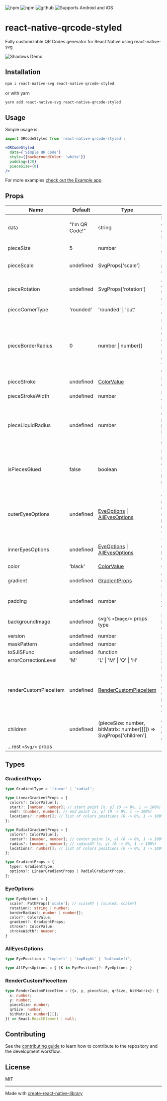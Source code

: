 ![npm](https://img.shields.io/npm/v/react-native-qrcode-styled?style=flat-square)
![npm](https://img.shields.io/npm/dt/react-native-qrcode-styled?style=flat-square)
![github](https://img.shields.io/github/stars/tokkozhin/react-native-qrcode-styled?style=flat-square)
![Supports Android and iOS](https://img.shields.io/badge/platforms-android%20|%20ios-lightgrey.svg?style=flat-square)

# react-native-qrcode-styled

Fully customizable QR Codes generator for React Native using react-native-svg

![Shadows Demo](https://raw.githubusercontent.com/tokkozhin/react-native-qrcode-styled/main/example/assets/example.gif)

## Installation

```sh
npm i react-native-svg react-native-qrcode-styled
```
or with yarn
```sh
yarn add react-native-svg react-native-qrcode-styled
```

## Usage

Simple usage is:
```jsx
import QRCodeStyled from 'react-native-qrcode-styled';

<QRCodeStyled
  data={'Simple QR Code'}
  style={{backgroundColor: 'white'}}
  padding={20}
  pieceSize={8}
/>
```

For more examples [check out the Example app](https://github.com/tokkozhin/react-native-qrcode-styled/tree/main/example)

## Props

Name                       | Default        | Type                   | Description
---------------------------|----------------|------------------------|-----
data                       | "I'm QR Code!" | string                 | Message for encoding. Can also be an array. More info [HERE](https://github.com/soldair/node-qrcode#manual-mode).
pieceSize                  | 5              | number                 | Size of each piece of the QR code
pieceScale                 | undefined       | SvgProps['scale']      | Scale of each piece of the QR code
pieceRotation              | undefined       | SvgProps['rotation']   | Angle of rotation of each piece of the QR code (in degrees)
pieceCornerType            | 'rounded'      | 'rounded' \| 'cut'     | Type of piece corner
pieceBorderRadius          | 0              | number \| number[]     | Border radius of all corners of each piece. Can also be an array to define different border radius for each corner (start from top-left corner)
pieceStroke                | undefined       | [ColorValue](https://reactnative.dev/docs/colors) | Border color of each piece
pieceStrokeWidth           | undefined       | number                 | Border with of each piece
pieceLiquidRadius          | undefined       | number                 | Level of liquid effect between pieces. If you have `pieceBorderRadius` set `isPiecesGlued` to *true*
isPiecesGlued              | false          | boolean                | If *true* between pieces will be glue effect. You will see this if you have `pieceBorderRadius` > 0
outerEyesOptions           | undefined       | [EyeOptions](#EyeOptions) \| [AllEyesOptions](#AllEyesOptions) | Configurations for outer eyes of QR code. If they defined, previous piece configurations won't be work
innerEyesOptions           | undefined       | [EyeOptions](#EyeOptions) \| [AllEyesOptions](#AllEyesOptions) | The same as `outerEyesOptions` prop but for inner eyes
color                      | 'black'        | [ColorValue](https://reactnative.dev/docs/colors) | Color of QR code
gradient                   | undefined       | [GradientProps](#GradientProps) | Gradient of QR code. Can be two types: 'linear' ?| 'radial'. By default 'linear'
padding                    | undefined       | number                 | Padding inside `<Svg/>` component from QR code
backgroundImage            | undefined       | svg's `<Image/>` props type | Background image for QR code
version                    | undefined       | number                 |[Description](https://github.com/soldair/node-qrcode#version)
maskPattern                | undefined       | number                 |[Description](https://github.com/soldair/node-qrcode#maskpattern)
toSJISFunc                 | undefined       | function               |[Description](https://github.com/soldair/node-qrcode#tosjisfunc)
errorCorrectionLevel       | 'M'            | 'L' \| 'M' \| 'Q' \| 'H' |[Description](https://github.com/soldair/node-qrcode#errorCorrectionLevel)
renderCustomPieceItem      | undefined       | [RenderCustomPieceItem](#RenderCustomPieceItem) | Render custom piece of QR code. It must return svg component. If it defined, previous piece and eyes configurations won't be work
children                   | undefined       | (pieceSize: number, bitMatrix: number[][]) => SvgProps['children'] | Ability to add any additional svg components as children
...rest `<Svg/>` props |

## Types

### GradientProps
```typescript
type GradientType = 'linear' | 'radial';

type LinearGradientProps = {
  colors?: ColorValue[];
  start?: [number, number]; // start point [x, y] (0 -> 0%, 1 -> 100%)
  end?: [number, number]; // end point [x, y] (0 -> 0%, 1 -> 100%)
  locations?: number[]; // list of colors positions (0 -> 0%, 1 -> 100%)
};

type RadialGradientProps = {
  colors?: ColorValue[];
  center?: [number, number]; // center point [x, y] (0 -> 0%, 1 -> 100%)
  radius?: [number, number]; // radiusXY [x, y] (0 -> 0%, 1 -> 100%)
  locations?: number[]; // list of colors positions (0 -> 0%, 1 -> 100%)
};

type GradientProps = {
  type?: GradientType;
  options?: LinearGradientProps | RadialGradientProps;
};
```

### EyeOptions
```typescript
type EyeOptions = {
  scale?: PathProps['scale']; // scaleXY | [scaleX, scaleY]
  rotation?: string | number;
  borderRadius?: number | number[];
  color?: ColorValue;
  gradient?: GradientProps;
  stroke?: ColorValue;
  strokeWidth?: number;
}
```

### AllEyesOptions
```typescript
type EyePosition = 'topLeft' | 'topRight' | 'bottomLeft';

type AllEyesOptions = { [K in EyePosition]?: EyeOptions }
```

### RenderCustomPieceItem
```typescript
type RenderCustomPieceItem = ({x, y, pieceSize, qrSize, bitMatrix}: {
  x: number;
  y: number;
  pieceSize: number;
  qrSize: number;
  bitMatrix: number[][];
}) => React.ReactElement | null;
```

## Contributing

See the [contributing guide](CONTRIBUTING.md) to learn how to contribute to the repository and the development workflow.

## License

MIT

---

Made with [create-react-native-library](https://github.com/callstack/react-native-builder-bob)
